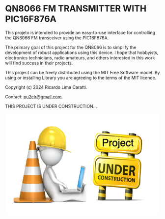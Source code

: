 # QN8066 FM TRANSMITTER WITH PIC16F876A


This projeto is intended to provide an easy-to-use interface for controlling the QN8066 FM transceiver using the PIC16F876A.

The primary goal of this project for the QN8066 is to simplify the development of robust applications using this device. I hope that hobbyists, electronics technicians, radio amateurs, and others interested in this work will find success in their projects. 

This project can be freely distributed using the MIT Free Software model. 
By using or installing Library you are agreeing to the terms of the MIT licence.

Copyright (c) 2024 Ricardo Lima Caratti.

Contact: pu2clr@gmail.com.


THIS PROJECT IS UNDER CONSTRUCTION...

![UNDER CONSTRUCTION...](./extra/images/under_construction.png)
